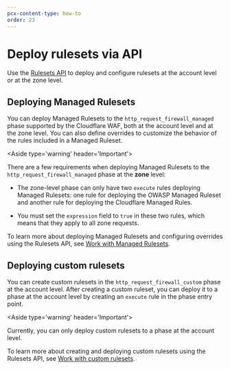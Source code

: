 ```yaml
---
pcx-content-type: how-to
order: 23
---
```


# Deploy rulesets via API

Use the [Rulesets API](https://developers.cloudflare.com/firewall/cf-rulesets/rulesets-api) to deploy and configure rulesets at the account level or at the zone level.

## Deploying Managed Rulesets

You can deploy Managed Rulesets to the `http_request_firewall_managed` phase supported by the Cloudflare WAF, both at the account level and at the zone level. You can also define overrides to customize the behavior of the rules included in a Managed Ruleset.

<Aside type='warning' header='Important'>

There are a few requirements when deploying Managed Rulesets to the `http_request_firewall_managed` phase at the **zone** level:

* The zone-level phase can only have two `execute` rules deploying Managed Rulesets: one rule for deploying the OWASP Managed Ruleset and another rule for deploying the Cloudflare Managed Rules.

* You must set the `expression` field to `true` in these two rules, which means that they apply to all zone requests.

</Aside>

To learn more about deploying Managed Rulesets and configuring overrides using the Rulesets API, see [Work with Managed Rulesets](https://developers.cloudflare.com/firewall/cf-rulesets/managed-rulesets).

## Deploying custom rulesets

You can create custom rulesets in the `http_request_firewall_custom` phase at the account level. After creating a custom ruleset, you can deploy it to a phase at the account level by creating an `execute` rule in the phase entry point.

<Aside type='warning' header='Important'>

Currently, you can only deploy custom rulesets to a phase at the account level.

</Aside>

To learn more about creating and deploying custom rulesets using the Rulesets API, see [Work with custom rulesets](https://developers.cloudflare.com/firewall/cf-rulesets/custom-rulesets).
